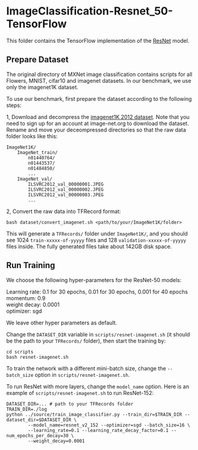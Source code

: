 # ImageClassification-Resnet_50-TensorFlow

This folder contains the TensorFlow implementation of the [ResNet](https://github.com/tensorflow/models/tree/master/research/slim) model.

## Prepare Dataset

The original directory of MXNet image classification contains scripts for all Flowers, MNIST, cifar10 and imagenet datasets. In our benchmark, we use only the imagenet1K dataset.

To use our benchmark, first prepare the dataset according to the following steps:

1, Download and decompress the [imagenet1K 2012 dataset](http://image-net.org/challenges/LSVRC/2012/). Note that you need to sign up for an account at image-net.org to download the dataset.
Rename and move your deceompressed directories so that the raw data folder looks like this:

``` shell
ImageNet1K/
	ImageNet_train/
		n01440764/
		n01443537/
		n01484850/
		...
	ImageNet_val/
		ILSVRC2012_val_00000001.JPEG
		ILSVRC2012_val_00000002.JPEG
		ILSVRC2012_val_00000003.JPEG
		...
```

2, Convert the raw data into TFRecord format:
``` shell
bash dataset/convert_imagenet.sh <path/to/your/ImageNet1K/folder>
```
This will generate a `TFRecords/` folder under `ImageNet1K/`, and you should see 1024 `train-xxxxx-of-yyyyy` files and 128 `validation-xxxxx-of-yyyyy` files inside. The fully generated files take about 142GB disk space.

## Run Training

We choose the following hyper-parameters for the ResNet-50 models:

Learning rate: 0.1 for 30 epochs, 0.01 for 30 epochs, 0.001 for 40 epochs\
momentum: 0.9\
weight decay: 0.0001\
optimizer: sgd

We leave other hyper parameters as default.

Change the `DATASET_DIR` variable in `scripts/resnet-imagenet.sh` (it should be the path to your `TFRecords/` folder), then start the training by:
``` shell
cd scripts
bash resnet-imagenet.sh
```
To train the network with a different mini-batch size, change the `--batch_size` option in `scripts/resnet-imagenet.sh`.

To run ResNet with more layers, change the `model_name` option. Here is an example of `scripts/resnet-imagenet.sh` to run ResNet-152:
``` shell
DATASET_DIR=... # path to your TFRecords folder
TRAIN_DIR=./log
python ../source/train_image_classifier.py --train_dir=$TRAIN_DIR --dataset_dir=$DATASET_DIR \
        --model_name=resnet_v2_152 --optimizer=sgd --batch_size=16 \
        --learning_rate=0.1 --learning_rate_decay_factor=0.1 --num_epochs_per_decay=30 \
        --weight_decay=0.0001
```
